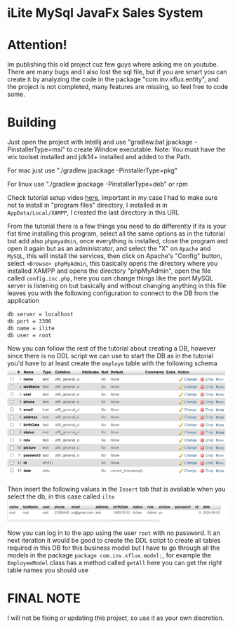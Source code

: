 # iLite MySql JavaFx Sales System
# Attention!
Im publishing this old project cuz few guys where asking me on youtube. There are many bugs and  I also lost the sql file, but if you are smart you can create it by 
analyzing the code in the package "com.inv.xflux.entity", and the project is not completed, many features are missing, so feel free to code some.

# Building
Just open the project with Intellij and use "gradlew.bat jpackage -PinstallerType=msi" to create Window executable.
Note: You must have the wix toolset installed and jdk14+ installed and added to the Path.

For mac just use "./gradlew jpackage -PinstallerType=pkg"

For linux use "./gradlew jpackage -PinstallerType=deb" or rpm

Check tutorial setup video [here](https://www.youtube.com/watch?v=nmzt0OBAKuw), Important in my case I had to make sure 
not to install in "program files" directory, I installed in in `AppData/Local/XAMPP`, I created the last directory in this URL 

From the tutorial there is a few things you need to do differently if its is your fist time installing this program, 
select all the same options as in the tutorial but add also `phpmyadmin`, once everything is installed, close the program 
and open it again but as an administrator, and select the "X" on `Apache` and `MySQL`, this will install the services, then 
click on Apache's "Config" button, select `<Browse> phpMyAdmin`, this basically opens the directory where you installed 
XAMPP and opens the directory "phpMyAdmin", open the file called `config.inc.php`, here you can change things like the port 
MySQL server is listening on but basically and without changing anything in this file leaves you with the following configuration
to connect to the DB from the application
```
db server = localhost
db port = 3306
db name = ilite
db user = root
```

Now you can follow the rest of the tutorial about creating a DB, however since there is no DDL script we can use to start
the DB as in the tutorial you'd have to at least create the `employe` table with the following schema 
![img.png](img.png)

Then insert the following values in the `Insert` tab that is available when you select the db, in this case called `ilte`
![img_1.png](img_1.png)

Now you can log in to the app using the user `root` with no password. It an next iteration it would be good to create the
DDL script to create all tables required in this DB for this business model but I have to go through all the models in the
package `package com.inv.xflux.model;`, for example the `EmployeeModel` class has a method called `getAll` here you can get
the right table names you should use

# FINAL NOTE
I will not be fixing or updating this project, so use it as your own discretion.

